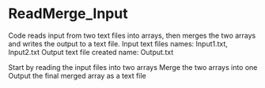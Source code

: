 # ReadMerge_Input

Code reads input from two text files into arrays, then merges the two arrays and writes the output to a text file.
Input text files names: Input1.txt, Input2.txt
Output text file created name: Output.txt

Start by reading the input files into two arrays
Merge the two arrays into one
Output the final merged array as a text file